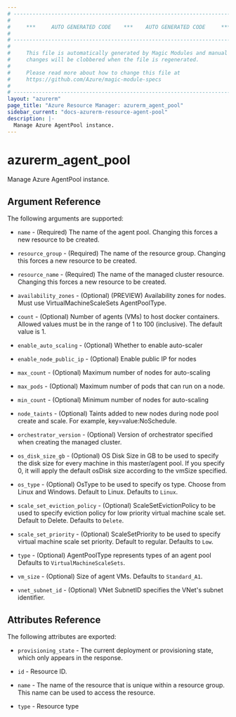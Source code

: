 ```yaml
---
# ----------------------------------------------------------------------------
#
#     ***     AUTO GENERATED CODE    ***    AUTO GENERATED CODE     ***
#
# ----------------------------------------------------------------------------
#
#     This file is automatically generated by Magic Modules and manual
#     changes will be clobbered when the file is regenerated.
#
#     Please read more about how to change this file at
#     https://github.com/Azure/magic-module-specs
#
# ----------------------------------------------------------------------------
layout: "azurerm"
page_title: "Azure Resource Manager: azurerm_agent_pool"
sidebar_current: "docs-azurerm-resource-agent-pool"
description: |-
  Manage Azure AgentPool instance.
---
```


# azurerm_agent_pool

Manage Azure AgentPool instance.


## Argument Reference

The following arguments are supported:

* `name` - (Required) The name of the agent pool. Changing this forces a new resource to be created.

* `resource_group` - (Required) The name of the resource group. Changing this forces a new resource to be created.

* `resource_name` - (Required) The name of the managed cluster resource. Changing this forces a new resource to be created.

* `availability_zones` - (Optional) (PREVIEW) Availability zones for nodes. Must use VirtualMachineScaleSets AgentPoolType.

* `count` - (Optional) Number of agents (VMs) to host docker containers. Allowed values must be in the range of 1 to 100 (inclusive). The default value is 1.

* `enable_auto_scaling` - (Optional) Whether to enable auto-scaler

* `enable_node_public_ip` - (Optional) Enable public IP for nodes

* `max_count` - (Optional) Maximum number of nodes for auto-scaling

* `max_pods` - (Optional) Maximum number of pods that can run on a node.

* `min_count` - (Optional) Minimum number of nodes for auto-scaling

* `node_taints` - (Optional) Taints added to new nodes during node pool create and scale. For example, key=value:NoSchedule.

* `orchestrator_version` - (Optional) Version of orchestrator specified when creating the managed cluster.

* `os_disk_size_gb` - (Optional) OS Disk Size in GB to be used to specify the disk size for every machine in this master/agent pool. If you specify 0, it will apply the default osDisk size according to the vmSize specified.

* `os_type` - (Optional) OsType to be used to specify os type. Choose from Linux and Windows. Default to Linux. Defaults to `Linux`.

* `scale_set_eviction_policy` - (Optional) ScaleSetEvictionPolicy to be used to specify eviction policy for low priority virtual machine scale set. Default to Delete. Defaults to `Delete`.

* `scale_set_priority` - (Optional) ScaleSetPriority to be used to specify virtual machine scale set priority. Default to regular. Defaults to `Low`.

* `type` - (Optional) AgentPoolType represents types of an agent pool Defaults to `VirtualMachineScaleSets`.

* `vm_size` - (Optional) Size of agent VMs. Defaults to `Standard_A1`.

* `vnet_subnet_id` - (Optional) VNet SubnetID specifies the VNet's subnet identifier.

## Attributes Reference

The following attributes are exported:

* `provisioning_state` - The current deployment or provisioning state, which only appears in the response.

* `id` - Resource ID.

* `name` - The name of the resource that is unique within a resource group. This name can be used to access the resource.

* `type` - Resource type
